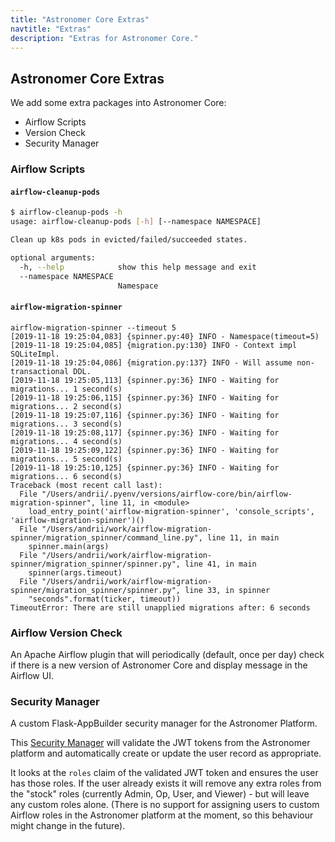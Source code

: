 ```yaml
---
title: "Astronomer Core Extras"
navtitle: "Extras"
description: "Extras for Astronomer Core."
---
```


## Astronomer Core Extras

We add some extra packages into Astronomer Core:

- Airflow Scripts
- Version Check
- Security Manager


### Airflow Scripts

#### `airflow-cleanup-pods`

```bash
$ airflow-cleanup-pods -h
usage: airflow-cleanup-pods [-h] [--namespace NAMESPACE]

Clean up k8s pods in evicted/failed/succeeded states.

optional arguments:
  -h, --help            show this help message and exit
  --namespace NAMESPACE
                        Namespace
```

#### `airflow-migration-spinner`

```
airflow-migration-spinner --timeout 5
[2019-11-18 19:25:04,083] {spinner.py:40} INFO - Namespace(timeout=5)
[2019-11-18 19:25:04,085] {migration.py:130} INFO - Context impl SQLiteImpl.
[2019-11-18 19:25:04,086] {migration.py:137} INFO - Will assume non-transactional DDL.
[2019-11-18 19:25:05,113] {spinner.py:36} INFO - Waiting for migrations... 1 second(s)
[2019-11-18 19:25:06,115] {spinner.py:36} INFO - Waiting for migrations... 2 second(s)
[2019-11-18 19:25:07,116] {spinner.py:36} INFO - Waiting for migrations... 3 second(s)
[2019-11-18 19:25:08,117] {spinner.py:36} INFO - Waiting for migrations... 4 second(s)
[2019-11-18 19:25:09,122] {spinner.py:36} INFO - Waiting for migrations... 5 second(s)
[2019-11-18 19:25:10,125] {spinner.py:36} INFO - Waiting for migrations... 6 second(s)
Traceback (most recent call last):
  File "/Users/andrii/.pyenv/versions/airflow-core/bin/airflow-migration-spinner", line 11, in <module>
    load_entry_point('airflow-migration-spinner', 'console_scripts', 'airflow-migration-spinner')()
  File "/Users/andrii/work/airflow-migration-spinner/migration_spinner/command_line.py", line 11, in main
    spinner.main(args)
  File "/Users/andrii/work/airflow-migration-spinner/migration_spinner/spinner.py", line 41, in main
    spinner(args.timeout)
  File "/Users/andrii/work/airflow-migration-spinner/migration_spinner/spinner.py", line 33, in spinner
    "seconds".format(ticker, timeout))
TimeoutError: There are still unapplied migrations after: 6 seconds
```

### Airflow Version Check

An Apache Airflow plugin that will periodically (default, once per day) check
if there is a new version of Astronomer Core and display message in the Airflow UI.

### Security Manager

A custom Flask-AppBuilder security manager for the Astronomer Platform.

This [Security Manager](https://flask-appbuilder.readthedocs.io/en/latest/security.html#your-custom-security) will validate the JWT tokens from the Astronomer
platform and automatically create or update the user record as appropriate.

It looks at the `roles` claim of the validated JWT token and ensures the user
has those roles. If the user already exists it will remove any extra roles from
the "stock" roles (currently Admin, Op, User, and Viewer) - but will leave any
custom roles alone. (There is no support for assigning users to custom Airflow
roles in the Astronomer platform at the moment, so this behaviour might change
in the future).
